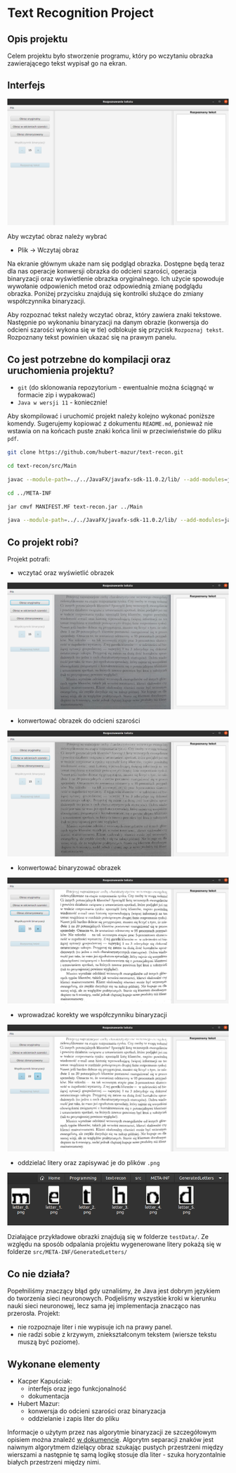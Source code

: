 # Text Recognition Project

## Opis projektu
Celem projektu było stworzenie programu, który po wczytaniu obrazka 
zawierającego tekst wypisał go na ekran.

## Interfejs


![](screenshots/mainscreen.png)


Aby wczytać obraz należy wybrać 
- Plik -> Wczytaj obraz

Na ekranie głównym ukaże nam się podgląd obrazka. Dostępne będą teraz dla nas operacje 
konwersji obrazka do odcieni szarości, operacja binaryzacji oraz wyświetlenie obrazka oryginalnego.
Ich użycie spowoduje wywołanie odpowienich metod oraz odpowiednią zmianę podglądu obrazka. Poniżej przycisku znajdują 
się kontrolki służące do zmiany współczynnika binaryzacji.

Aby rozpoznać tekst należy wczytać obraz, który zawiera znaki tekstowe. Następnie po 
wykonaniu binaryzacji na danym obrazie (konwersja do odcieni szarości wykona się w tle) 
odblokuje się przycisk `Rozpoznaj tekst`. Rozpoznany tekst powinien ukazać się na prawym panelu.

## Co jest potrzebne do kompilacji oraz uruchomienia projektu?
- `git` (do sklonowania repozytorium - ewentualnie można ściągnąć w formacie zip i wypakować)
- `Java w wersji 11` - koniecznie!

Aby skompilować i uruchomić projekt należy kolejno wykonać poniższe komendy.
Sugerujemy kopiować z dokumentu `README.md`, ponieważ nie wstawia on na końcach puste 
znaki końca linii w przeciwieństwie do pliku `pdf`.
```bash
git clone https://github.com/hubert-mazur/text-recon.git
```
```bash
cd text-recon/src/Main
```
```bash
javac --module-path=../../JavaFX/javafx-sdk-11.0.2/lib/ --add-modules=javafx.controls,javafx.fxml,javafx.web,javafx.base,javafx.graphics,javafx.swing Letter.java Row.java Img.java Controller.java Main.java
```
```bash
cd ../META-INF
```
```bash
jar cmvf MANIFEST.MF text-recon.jar ../Main
```
```bash
java --module-path=../../JavaFX/javafx-sdk-11.0.2/lib/ --add-modules=javafx.controls,javafx.fxml,javafx.web,javafx.base,javafx.graphics,javafx.swing -jar text-recon.jar
```

## Co projekt robi?
Projekt potrafi:
- wczytać oraz wyświetlić obrazek


![](screenshots/loaded_picture.png)


- konwertować obrazek do odcieni szarości


![](screenshots/grayscale_picture.png)


- konwertować binaryzować obrazek


![](screenshots/binarized_picture.png)


- wprowadzać korekty we współczynniku binaryzacji


![](screenshots/binarization_factor.png)


- oddzielać litery oraz zapisywać je do plików `.png`


![](screenshots/generated_letters.png)

Działające przykładowe obrazki znajdują się w folderze `testData/`. Ze względu na sposób odpalania 
projektu wygenerowane litery pokażą się w folderze `src/META-INF/GeneratedLetters/`

## Co nie działa?
Popełniliśmy znaczący błąd gdy uznaliśmy, że Java jest dobrym językiem do tworzenia sieci neuronowych.
Podjeliśmy wszystkie kroki w kierunku nauki sieci neuronowej, lecz sama jej implementacja znacząco nas przerosła.
Projekt:
- nie rozpoznaje liter i nie wypisuje ich na prawy panel.
- nie radzi sobie z krzywym, zniekształconym tekstem (wiersze tekstu muszą być poziome).

## Wykonane elementy
- Kacper Kapuściak:
	- interfejs oraz jego funkcjonalność
	- dokumentacja
- Hubert Mazur:
    - konwersja do odcieni szarości oraz binaryzacja
    - oddzielanie i zapis liter do pliku 

Informacje o użytym przez nas algorytmie binaryzacji ze szczegółowym opisiem można znaleźć [w dokumencie](AdaptiveThresholding.pdf).
Algorytm separacji znaków jest naiwnym algorytmem dzielący obraz szukając pustych przestrzeni między wierszami a następnie
tę samą logikę stosuje dla liter - szuka horyzontalnie białych przestrzeni między nimi.
 